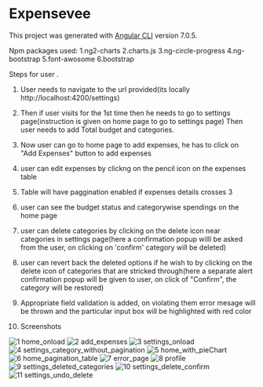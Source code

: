 # Expensevee

This project was generated with [Angular CLI](https://github.com/angular/angular-cli) version 7.0.5.

Npm packages used:
1.ng2-charts
2.charts.js
3.ng-circle-progress
4.ng-bootstrap
5.font-awosome
6.bootstrap

Steps for user .
1. User needs to navigate to the url provided(its locally http://localhost:4200/settings)
2. Then if user visits for the 1st time then he needs to go to settings page(instruction is given on home page to go to settings page)
    Then user needs to add Total budget and categories.
3. Now user can go to home page to add expenses, he has to click on "Add Expenses" button to add expenses
4. user can edit expenses by clickng on the pencil icon on the expenses table
5. Table will have paggination enabled if expenses details crosses 3
6. user can see the budget status and categorywise spendings on the home page

7. user can delete categories by clicking on the delete icon near categories in settings page(here a confirmation popup willl be asked from the user, on clicking on 'confirm' category will be deleted)

8. user can revert back the deleted options if he wish to by clicking on the delete icon of categories that are stricked through(here a separate alert confirmation popup will be given to user, on click of "Confirm", the category will be restored)

9. Appropriate field validation is added, on violating them error mesage will be thrown and the particular input box will be highlighted with red color

10. Screenshots

![1 home_onload](https://user-images.githubusercontent.com/45401385/60766119-95de8a80-a0c2-11e9-9e4e-4ecbeca6f905.JPG)
![2 add_expenses](https://user-images.githubusercontent.com/45401385/60766120-96772100-a0c2-11e9-82d1-af880bdbbc49.JPG)
![3 settings_onload](https://user-images.githubusercontent.com/45401385/60766121-96772100-a0c2-11e9-93af-abd23c84e2b7.JPG)
![4 settings_category_without_pagination](https://user-images.githubusercontent.com/45401385/60766123-96772100-a0c2-11e9-92ca-cef461d9c76b.JPG)
![5 home_with_pieChart](https://user-images.githubusercontent.com/45401385/60766124-96772100-a0c2-11e9-83c6-20d65573755a.JPG)
![6 home_pagination_table](https://user-images.githubusercontent.com/45401385/60766125-970fb780-a0c2-11e9-8b82-41c8ef1c114f.JPG)
![7 error_page](https://user-images.githubusercontent.com/45401385/60766126-970fb780-a0c2-11e9-8a2f-56d3ec9c3066.JPG)
![8 profile](https://user-images.githubusercontent.com/45401385/60766127-970fb780-a0c2-11e9-8c7d-64c2fee8f5f2.JPG)
![9 settings_deleted_categories](https://user-images.githubusercontent.com/45401385/60766128-970fb780-a0c2-11e9-9bb1-4e162672c75b.JPG)
![10 settings_delete_confirm](https://user-images.githubusercontent.com/45401385/60766129-97a84e00-a0c2-11e9-84df-8daf289026d1.JPG)
![11 settings_undo_delete](https://user-images.githubusercontent.com/45401385/60766130-97a84e00-a0c2-11e9-9008-668302dc49e0.JPG)

